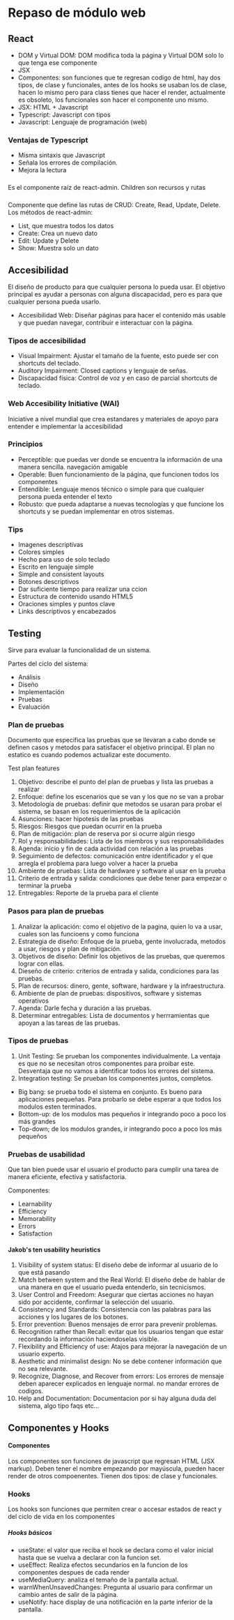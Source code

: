 # Repaso de módulo web

## React

- DOM y Virtual DOM: DOM modifica toda la página y Virtual DOM solo lo que tenga ese componente
- JSX
- Componentes: son funciones que te regresan codigo de html, hay dos tipos, de clase y funcionales, antes de los hooks se usaban los de clase, hacen lo mismo pero para class tienes que hacer el render, actualmente es obsoleto, los funcionales son hacer el componente uno mismo.
- JSX: HTML + Javascript
- Typescript: Javascript con tipos
- Javascript: Lenguaje de programación (web)

### Ventajas de Typescript
- Misma sintaxis que Javascript
- Señala los errores de compilación.
- Mejora la lectura

### <Admin>
Es el componente raíz de react-admin. Children son recursos y rutas 

### <Resources>
Componente que define las rutas de CRUD: Create, Read, Update, Delete. Los métodos de react-admin:
- List, que muestra todos los datos
- Create: Crea un nuevo dato
- Edit: Update y Delete
- Show: Muestra solo un dato

## Accesibilidad
El diseño de producto para que cualquier persona lo pueda usar. El objetivo principal es ayudar a personas con alguna discapacidad, pero es para que cualquier persona pueda usarlo.

- Accesibilidad Web: Diseñar páginas para hacer el contenido más usable y que puedan navegar, contribuir e interactuar con la página.

### Tipos de accesibilidad
- Visual Impairment: Ajustar el tamaño de la fuente, esto puede ser con shortcuts del teclado.
- Auditory Impairment: Closed captions y lenguaje de señas.
- Discapacidad física: Control de voz y en caso de parcial shortcuts de teclado.

### Web Accesibility Initiative (WAI)
Iniciative a nivel mundial que crea estandares y materiales de apoyo para entender e implementar la accesibilidad

### Principios
- Perceptible: que puedas ver donde se encuentra la información de una manera sencilla. navegación amigable
- Operable: Buen funcionamiento de la página, que funcionen todos los componentes
- Entendible: Lenguaje menos técnico o simple para que cualquier persona pueda entender el texto
- Robusto: que pueda adaptarse a nuevas tecnologías y que funcione los shortcuts y se puedan implementar en otros sistemas.

### Tips
- Imagenes descriptivas
- Colores simples
- Hecho para uso de solo teclado
- Escrito en lenguaje simple
- Simple and consistent layouts
- Botones descriptivos
- Dar suficiente tiempo para realizar una ccion
- Estructura de contenido usando HTML5
- Oraciones simples y puntos clave
- Links descriptivos y encabezados

## Testing
Sirve para evaluar la funcionalidad de un sistema.

Partes del ciclo del sistema:
- Análisis
- Diseño
- Implementación
- Pruebas
- Evaluación

### Plan de pruebas
Documento que especifica las pruebas que se llevaran a cabo donde se definen casos y metodos para satisfacer el objetivo principal. El plan no estatico es cuando podemos actualizar este documento.

Test plan features
1. Objetivo: describe el punto del plan de pruebas y lista las pruebas a realizar
2. Enfoque: define los escenarios que se van y los que no se van a probar
3. Metodología de pruebas: definir que metodos se usaran para probar el sistema, se basan en los requerimientos de la aplicación
4. Asunciones: hacer hipotesis de las pruebas
5. Riesgos: Riesgos que puedan ocurrir en la prueba
6. Plan de mitigación: plan de reserva por si ocurre algún riesgo
7. Rol y responsabilidades: Lista de los miembros y sus responsabilidades
8. Agenda: inicio y fin de cada actividad con relación a las pruebas
9. Seguimiento de defectos: comunicación entre identificador y el que arregla el problema para luego volver a hacer la prueba
10. Ambiente de pruebas: Lista de hardware y software al usar en la prueba
11. Criterio de entrada y salida: condiciones que debe tener para empezar o terminar la prueba
12. Entregables: Reporte de la prueba para el cliente

### Pasos para plan de pruebas
1. Analizar la aplicación: como el objetivo de la pagina, quien lo va a usar, cuales son las funcioens y como funciona
2. Estrategia de diseño: Enfoque de la prueba, gente involucrada, metodos a usar, riesgos y plan de mitigación.
3. Objetivos de diseño: Definir los objetivos de las pruebas, que queremos lograr con ellas.
4. Dieseño de criterio: criterios de entrada y salida, condiciones para las pruebas.
5. Plan de recursos: dinero, gente, software, hardware y la infraestructura.
6. Ambiente de plan de pruebas: dispositivos, software y sistemas operativos
7. Agenda: Darle fecha y duración a las pruebas.
8. Determinar entregables: Lista de documentos y herrramientas que apoyan a las tareas de las pruebas.

### Tipos de pruebas
1. Unit Testing: Se prueban los componentes individualmente. 
La ventaja es que no se necesitan otros componentes para proibar este. Desventaja que no vamos a identificar todos los errores del sistema.
2. Integration testing: Se prueban los componentes juntos, completos.
- Big bang: se prueba todo el sistema en conjunto. Es bueno para aplicaciones pequeñas. Para probarlo se debe esperar a que todos los modulos esten terminados.
- Bottom-up: de los modulos mas pequeños ir integrando poco a poco los más grandes
- Top-down; de los modulos grandes, ir integrando poco a poco los más pequeños

### Pruebas de usabilidad
Que tan bien puede usar el usuario el producto para cumplir una tarea de manera eficiente, efectiva y satisfactoria.

Componentes:
- Learnability
- Efficiency
- Memorability
- Errors
- Satisfaction

#### Jakob's ten usability heuristics
1. Visibility of system status: El diseño debe de informar al usuario de lo que está pasando
2. Match between system and the Real World: El diseño debe de hablar de una manera en que el usuario pueda entenderlo, sin tecnicismos.
3. User Control and Freedom: Asegurar que ciertas acciones no hayan sido por accidente, confirmar la selección del usuario.
4. Consistency and Standards: Consistencia con las palabras para las acciones y los lugares de los botones.
5. Error prevention: Buenos mensajes de error para prevenir problemas.
6. Recognition rather than Recall: evitar que los usuarios tengan que estar recordando la información haciendoselas visible.
7. Flexibility and Efficiency of use: Atajos para mejorar la navegación de un usuario experto.
8. Aesthetic and minimalist design: No se debe contener información que no sea relevante.
9. Recognize, Diagnose, and Recover from errors: Los errores de mensaje deben aparecer explicados en lenguaje normal. no mandar errores de codigos.
10. Help and Documentation: Documentacion por si hay alguna duda del sistema, algo tipo faqs etc...

## Componentes y Hooks

#### Componentes
Los componentes son funciones de javascript que regresan HTML (JSX markup). Deben tener el nombre empezando por mayúscula, pueden hacer render de otros compoenentes. Tienen dos tipos: de clase y funcionales.

### Hooks
Los hooks son funciones que permiten crear o accesar estados de react y del ciclo de vida en los componentes

##### Hooks básicos

- useState: el valor que reciba el hook se declara como el valor inicial hasta que se vuelva a declarar con la funcion set.
- useEffect: Realiza efectos secundarios en la funcion de los componentes despues de cada render
- useMediaQuery: analiza el temaño de la pantalla actual.
- warnWhenUnsavedChanges: Pregunta al usuario para confirmar un cambio antes de salir de la página.
- useNotify: hace display de una notificación en la parte inferior de la pantalla.









